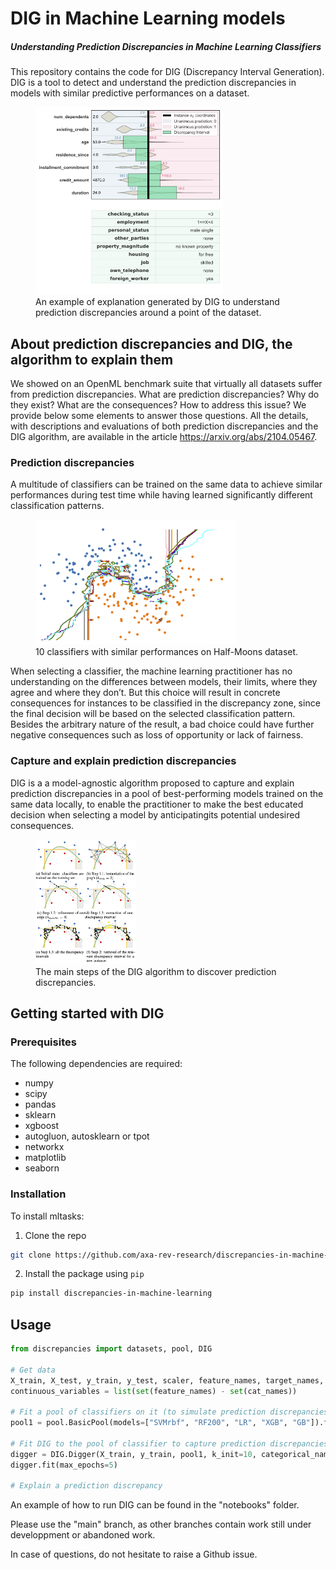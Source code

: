 # DIG in Machine Learning models
##### Understanding Prediction Discrepancies in Machine Learning Classifiers

This repository contains the code for DIG (Discrepancy Interval Generation). DIG is a tool to detect and understand the prediction discrepancies in models with similar predictive performances on a dataset.

<figure>
<img src="./docs/images/interval_german.png" height="300">
<figcaption>An example of explanation generated by DIG to understand prediction discrepancies around a point of the dataset.</figcaption>
</figure>

## About prediction discrepancies and DIG, the algorithm to explain them

We showed on an OpenML benchmark suite that virtually all datasets suffer from prediction discrepancies.
What are prediction discrepancies? Why do they exist? What are the consequences? How to address this issue?
We provide below some elements to answer those questions. All the details, with descriptions and evaluations of both prediction discrepancies and the DIG algorithm, are available in the article https://arxiv.org/abs/2104.05467.

### Prediction discrepancies

A multitude of classifiers can be trained on the same data to achieve similar performances during test time while having learned significantly different classification patterns.

<figure>
<img src="./docs/images/discr.png" height="200">
<figcaption>10 classifiers with similar performances on Half-Moons dataset.</figcaption>
</figure>

When selecting a classifier, the machine learning practitioner has no understanding on the differences between models, their limits, where they agree and where they don’t. But this choice will result in concrete consequences  for  instances  to  be  classified  in  the discrepancy zone,  since the final decision will be based on the selected classification  pattern. Besides the arbitrary nature of the result, a bad choice could have further negative consequences such as loss of opportunity or lack of fairness.

### Capture and explain prediction discrepancies

DIG is a a model-agnostic algorithm proposed to capture and explain prediction discrepancies in a pool of best-performing models trained on the same data locally, to enable the practitioner to make the best educated decision when selecting a model by anticipatingits potential undesired consequences.

<figure>
<img src="./docs/images/DIG_algo.png" height="200">
<figcaption>The main steps of the DIG algorithm to discover prediction discrepancies.</figcaption>
</figure>

## Getting started with DIG

### Prerequisites

The following dependencies are required:
* numpy
* scipy
* pandas
* sklearn
* xgboost
* autogluon, autosklearn or tpot
* networkx
* matplotlib
* seaborn

### Installation

To install mltasks:

1. Clone the repo
```sh
git clone https://github.com/axa-rev-research/discrepancies-in-machine-learning.git
```

2. Install the package using ```pip```
```sh
pip install discrepancies-in-machine-learning
```

## Usage

```python
from discrepancies import datasets, pool, DIG

# Get data
X_train, X_test, y_train, y_test, scaler, feature_names, target_names, cat_names = datasets.get_dataset(dataset='german', test_size=0.3)
continuous_variables = list(set(feature_names) - set(cat_names))

# Fit a pool of classifiers on it (to simulate prediction discrepancies)
pool1 = pool.BasicPool(models=["SVMrbf", "RF200", "LR", "XGB", "GB"]).fit(X_train.values, y_train)

# Fit DIG to the pool of classifier to capture prediction discrepancies
digger = DIG.Digger(X_train, y_train, pool1, k_init=10, categorical_names=cat_names)
digger.fit(max_epochs=5)

# Explain a prediction discrepancy

```

An example of how to run DIG can be found in the "notebooks" folder.

Please use the "main" branch, as other branches contain work still under developpment or abandoned work.

In case of questions, do not hesitate to raise a Github issue.

